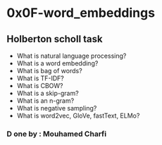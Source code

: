 # 0x0F-word_embeddings
## Holberton scholl task

-    What is natural language processing?
-    What is a word embedding?
-    What is bag of words?
-    What is TF-IDF?
-    What is CBOW?
-    What is a skip-gram?
-    What is an n-gram?
-    What is negative sampling?
-   What is word2vec, GloVe, fastText, ELMo?
### D	one by : Mouhamed Charfi